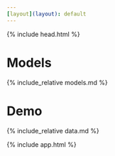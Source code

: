 ```yaml
---
[layout](layout): default
---
```

{% include head.html %}
# Models
{% include_relative models.md %}

# Demo
{% include_relative data.md %}

{% include app.html %}

